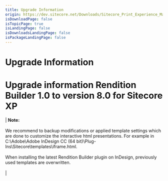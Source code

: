 ```yaml
---
title: Upgrade Information
origin: https://dev.sitecore.net/Downloads/Sitecore_Print_Experience_Manager/8_0/Sitecore_Print_Experience_Manager_for_8_0/Upgrade_Information_RB
isDownloadPage: false
isTopicPage: true
isLandingPage: false
isDownloadsLandingPage: false
isPackageLandingPage: false
---
```


# Upgrade Information

# Upgrade information Rendition Builder 1.0 to version 8.0 for Sitecore XP

 | **Note:**<br /><br />We recommend to backup modifications or applied template settings which are done to customize the interactive html presentations. For example in C:\Adobe\Adobe InDesign CC (64 bit)\Plug-Ins\Sitecore\templates\iframe.html.<br /><br />When installing the latest Rendition Builder plugin on InDesign, previously used templates are overwritten.<br /><br /> |